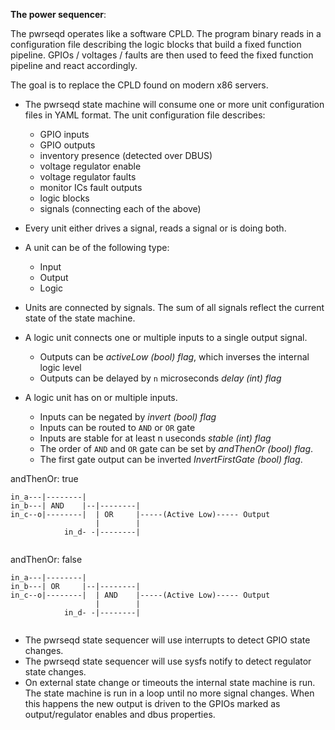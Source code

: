 **The power sequencer**:

The pwrseqd operates like a software CPLD.
The program binary reads in a configuration file describing the logic blocks
that build a fixed function pipeline. GPIOs / voltages / faults are then used
to feed the fixed function pipeline and react accordingly.

The goal is to replace the CPLD found on modern x86 servers.

- The pwrseqd state machine will consume one or more unit configuration files in YAML format.
  The unit configuration file describes:

   - GPIO inputs
   - GPIO outputs
   - inventory presence (detected over DBUS)
   - voltage regulator enable
   - voltage regulator faults
   - monitor ICs fault outputs
   - logic blocks
   - signals (connecting each of the above)

- Every unit either drives a signal, reads a signal or is doing both.
- A unit can be of the following type:

  - Input
  - Output
  - Logic

- Units are connected by signals. The sum of all signals reflect the current
  state of the state machine.

- A logic unit connects one or multiple inputs to a single output signal.
  - Outputs can be *activeLow (bool) flag*, which inverses the internal logic level 
  - Outputs can be delayed by `n` microseconds *delay (int) flag*

- A logic unit has on or multiple inputs.
   - Inputs can be negated by *invert (bool) flag*
   - Inputs can be routed to `AND` or `OR` gate
   - Inputs are stable for at least n useconds *stable (int) flag*
   - The order of `AND` and `OR` gate can be set by *andThenOr (bool) flag*.
   - The first gate output can be inverted *InvertFirstGate (bool) flag*.

andThenOr: true

```
in_a---|--------|
in_b---| AND    |--|--------|
in_c--o|--------|  | OR     |-----(Active Low)----- Output
                   |        |
            in_d- -|--------|
                      
```

andThenOr: false

```
in_a---|--------|
in_b---| OR     |--|--------|
in_c--o|--------|  | AND    |-----(Active Low)----- Output
                   |        |
            in_d- -|--------|
                        
```

- The pwrseqd state sequencer will use interrupts to detect GPIO state changes.
- The pwrseqd state sequencer will use sysfs notify to detect regulator state changes.
- On external state change or timeouts the internal state machine is run.
  The state machine is run in a loop until no more signal changes.
  When this happens the new output is driven to the GPIOs marked as output/regulator
  enables and dbus properties.
